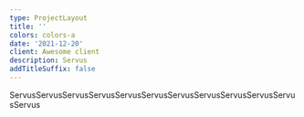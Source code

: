 ```yaml
---
type: ProjectLayout
title: ''
colors: colors-a
date: '2021-12-20'
client: Awesome client
description: Servus
addTitleSuffix: false
---
```

ServusServusServusServusServusServusServusServusServusServusServusServus

